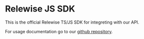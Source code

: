 # Relewise JS SDK

This is the official Relewise TS/JS SDK for integreting with our API.

For usage documentation go to our [github repository](https://github.com/Relewise/relewise-sdk-javascript).
